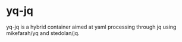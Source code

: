 # yq-jq
yq-jq is a hybrid container aimed at yaml processing through jq using mikefarah/yq and stedolan/jq.
